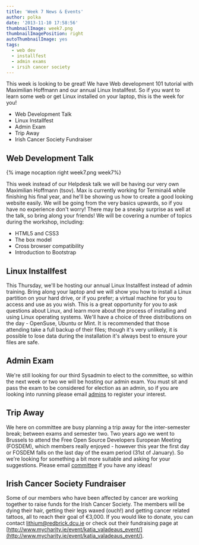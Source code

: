 ```yaml
---
title: 'Week 7 News & Events'
author: polka
date: '2013-11-10 17:58:56'
thumbnailImage: week7.png
thumbnailImagePosition: right
autoThumbnailImage: yes
tags:
  - web dev
  - installfest
  - admin exams
  - irsih cancer society
---
```

This week is looking to be great! We have Web development 101 tutorial with Maximilian Hoffmann and our annual Linux Installfest. So if you want to learn some web or get Linux installed on your laptop, this is the week for you!

*   Web Development Talk
*   Linux Installfest
*   Admin Exam
*   Trip Away
*   Irish Cancer Society Fundraiser

<!-- more -->
## Web Development Talk
{% image nocaption right week7.png week7%}

This week instead of our Helpdesk talk we will be having our very own Maximilian Hoffmann (tsov). Max is currently working for Terminal4 while finishing his final year, and he'll be showing us how to create a good looking website easily. We will be going from the very basics upwards, so if you have no experience don't worry! There may be a sneaky surprise as well at the talk, so bring along your friends! We will be covering a number of topics during the workshop, including:

*   HTML5 and CSS3
*   The box model
*   Cross browser compatibility
*   Introduction to Bootstrap

## Linux Installfest

This Thursday, we'll be hosting our annual Linux Installfest instead of admin training. Bring along your laptop and we will show you how to install a Linux partition on your hard drive, or if you prefer; a virtual machine for you to access and use as you wish. This is a great opportunity for you to ask questions about Linux, and learn more about the process of installing and using Linux operating systems. We'll have a choice of three distributions on the day - OpenSuse, Ubuntu or Mint. It is recommended that those attending take a full backup of their files; though it's very unlikely, it is possible to lose data during the installation it's always best to ensure your files are safe.

## Admin Exam

We're still looking for our third Sysadmin to elect to the committee, so within the next week or two we will be hosting our admin exam. You must sit and pass the exam to be considered for election as an admin, so if you are looking into running please email [admins](/about/contact/admins) to register your interest.

## Trip Away

We here on committee are busy planning a trip away for the inter-semester break; between exams and semester two. Two years ago we went to Brussels to attend the Free Open Source Developers European Meeting (FOSDEM), which members really enjoyed - however this year the first day or FOSDEM falls on the last day of the exam period (31st of January). So we're looking for something a bit more suitable and asking for your suggestions. Please email [committee](/about/contact/committee) if you have any ideas!

## Irish Cancer Society Fundraiser

Some of our members who have been affected by cancer are working together to raise funds for the Irish Cancer Society. The members will be dying their hair, getting their legs waxed (ouch!) and getting cancer related tattoos, all to reach their goal of €3,000\. If you would like to donate, you can contact lithium@redbrick.dcu.ie or check out their fundraising page at [http://www.mycharity.ie/event/katia_valadeaus_event/](http://www.mycharity.ie/event/katia_valadeaus_event/).
